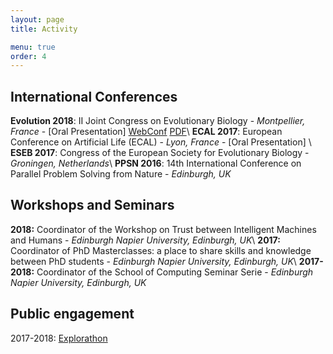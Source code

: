 ```yaml
---
layout: page
title: Activity

menu: true
order: 4
---
```


## International Conferences
**Evolution 2018**: II Joint Congress on Evolutionary Biology - *Montpellier, France* - [Oral Presentation] [WebConf](https://programme.europa-organisation.com/slides/programme_jointCongressEvolBiology-2018/webconf/1051_21082018_1420_joffrecd_Cedric_Perret_2178/index.html) [PDF](https://programme.europa-organisation.com/slides/programme_jointCongressEvolBiology-2018/slides/1051_21082018_1420_joffrecd_Cedric_Perret_2178/1051_21082018_1420_joffrecd_Cedric_Perret_926_wmk.pdf)\\
**ECAL 2017**: European Conference on Artificial Life (ECAL) - *Lyon, France* - [Oral Presentation] \\
**ESEB 2017**: Congress of the European Society for Evolutionary Biology - *Groningen, Netherlands*\\
**PPSN 2016**: 14th International Conference on Parallel Problem Solving from Nature - *Edinburgh, UK*

## Workshops and Seminars
**2018:** Coordinator of the Workshop on Trust between Intelligent Machines and Humans - *Edinburgh Napier University, Edinburgh, UK*\\
**2017:** Coordinator of PhD Masterclasses: a place to share skills and knowledge between PhD students - *Edinburgh Napier University, Edinburgh, UK*\\
**2017-2018:** Coordinator of the School of Computing Seminar Serie - *Edinburgh Napier University, Edinburgh, UK*

## Public engagement
2017-2018: [Explorathon](http://www.explorathon.co.uk/edinburgh/)



